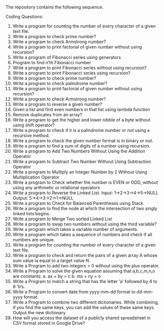 The repository contains the following sequence.

Coding Questions:
1.	Write a program for counting the number of every character of a given text file.
2.	Write a program to check prime number?
3.	Write a program to check Armstrong number?
4.	Write a program to print factorial of given number without using recursion?
5.	Write a program of Fibonacci series using generators 
6.	Program to find n’th Fibonacci number
7.	Write a program to print Fibonacci series without using recursion?
8.	Write a program to print Fibonacci series using recursion?
9.	Write a program to check prime number?
10.	Write a program to check palindrome number?
11.	Write a program to print factorial of given number without using recursion?
12.	Write a program to check Armstrong number?
13.	Write a program to reverse a given number?
14.	Given a list and find even numbers in that list using lambda function
15.	Remove duplicates from an array?
16.	Write a program to get the higher and lower nibble of a byte without using shift operator?
17.	Write a program to check if it is a palindrome number or not using a recursive method.
18.	Write a program to check the given number format is in binary or not.
19.	Write a program to find a sum of digits of a number using recursion.
20.	Write a program to Add Two Numbers Without Using the Addition Operator
21.	Write a program to Subtract Two Number Without Using Subtraction Operator
22.	Write a program to Multiply an Integer Number by 2 Without Using Multiplication Operator
23.	Write a program to Check whether the number is EVEN or ODD, without using any arithmetic or relational operators
24.	Write a program to Reverse the Linked List. Input: 1->2->3->4->5->NULL Output: 5->4->3->2->1->NULL
25.	Write a program to Check for Balanced Parentheses using Stack
26.	Write a program to find the node at which the intersection of two singly linked lists begins.
27.	Write a program to Merge Two sorted Linked List
28.	Write a program to swap two numbers without using the third variable?
29.	Write a program which takes a variable number of arguments.
30.	Write a program which takes a sequence of numbers and check if all numbers are unique.
31.	Write a program for counting the number of every character of a given text file.
32.	Write a program to check and return the pairs of a given array A whose sum value is equal to a target value N.
33.	Write a Program to add two integers > 0 without using the plus operator.
34.	Write a Program to solve the given equation assuming that a,b,c,m,n,o are constants:
a.	ax + by = c
b.	mx + ny = o
35.	Write a Program to match a string that has the letter ‘a’ followed by 4 to 8 'b’s.
36.	Write a Program to convert date from yyyy-mm-dd format to dd-mm-yyyy format.
37.	Write a Program to combine two different dictionaries. While combining, if you find the same keys, you can add the values of these same keys. Output the new dictionary
38.	How will you access the dataset of a publicly shared spreadsheet in CSV format stored in Google Drive?
